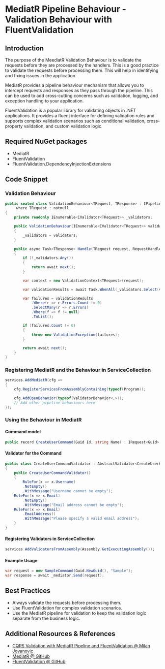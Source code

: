 # MediatR Pipeline Behaviour - Validation Behaviour with FluentValidation

## Introduction

The purpose of the MeediatR Validation Behaviour is to validate the requests before they are processed by the handlers. This is a good practice to validate the requests before processing them. This will help in identifying and fixing issues in the application.

MediatR provides a pipeline behaviour mechanism that allows you to intercept requests and responses as they pass through the pipeline. This can be used to add cross-cutting concerns such as validation, logging, and exception handling to your application.

FluentValidation is a popular library for validating objects in .NET applications. It provides a fluent interface for defining validation rules and supports complex validation scenarios such as conditional validation, cross-property validation, and custom validation logic.

## Required NuGet packages

- MediatR
- FluentValidation
- FluentValidation.DependencyInjectionExtensions

## Code Snippet

### Validation Behaviour

```csharp
public sealed class ValidationBehaviour<TRequest, TResponse> : IPipelineBehavior<TRequest, TResponse>
     where TRequest : notnull
{
    private readonly IEnumerable<IValidator<TRequest>> _validators;

    public ValidationBehaviour(IEnumerable<IValidator<TRequest>> validators)
    {
        _validators = validators;
    }

    public async Task<TResponse> Handle(TRequest request, RequestHandlerDelegate<TResponse> next, CancellationToken cancellationToken)
    {
        if (!_validators.Any())
        {
            return await next();
        }

        var context = new ValidationContext<TRequest>(request);

        var validationResults = await Task.WhenAll(_validators.Select(v => v.ValidateAsync(context, cancellationToken)));

        var failures = validationResults
            .Where(r => r.Errors.Count != 0)
            .SelectMany(r => r.Errors)
            .Where(f => f != null)
            .ToList();

        if (failures.Count != 0)
        {
            throw new ValidationException(failures);
        }

        return await next();
    }
}
```

### Registering MediatR and the Behaviour in ServiceCollection

```csharp
services.AddMediatR(cfg =>
{
    cfg.RegisterServicesFromAssemblyContaining(typeof(Program));

    cfg.AddOpenBehavior(typeof(ValidatorBehavior<,>));
    // Add other pipeline behaviours here
});

```

### Using the Behaviour in MediatR

#### Command model

```csharp
public record CreateUserCommand(Guid Id, string Name) : IRequest<Guid>;
```

#### Validator for the Command

```csharp
public class CreateUserCommandValidator : AbstractValidator<CreateUserCommand>
{
    public CreateUserCommandValidator()
    {
        RuleFor(x => x.Username)
        .NotEmpty()
        .WithMessage("Username cannot be empty");
    RuleFor(x => x.Email)
        .NotEmpty()
        .WithMessage("Email address cannot be empty");
    RuleFor(x => x.Email)
        .EmailAddress()
        .WithMessage("Please specify a valid email address");
    }
}
```

#### Registering Validators in ServiceCollection

```csharp
services.AddValidatorsFromAssembly(Assembly.GetExecutingAssembly());
```

#### Example Usage

```csharp
var request = new SampleCommand(Guid.NewGuid(), "Sample");
var response = await _mediator.Send(request);
```

## Best Practices

- Always validate the requests before processing them.
- Use FluentValidation for complex validation scenarios.
- Use the MediatR pipeline for validation to keep the validation logic separate from the business logic.

## Additional Resources & References

- [CQRS Validation with MediatR Pipeline and FluentValidation @ Milan Jovanovic](https://www.milanjovanovic.tech/blog/cqrs-validation-with-mediatr-pipeline-and-fluentvalidation)
- [MediatR @ GitHub](https://github.com/jbogard/MediatR)
- [FluentValidation @ GitHub](https://github.com/FluentValidation/FluentValidation)
